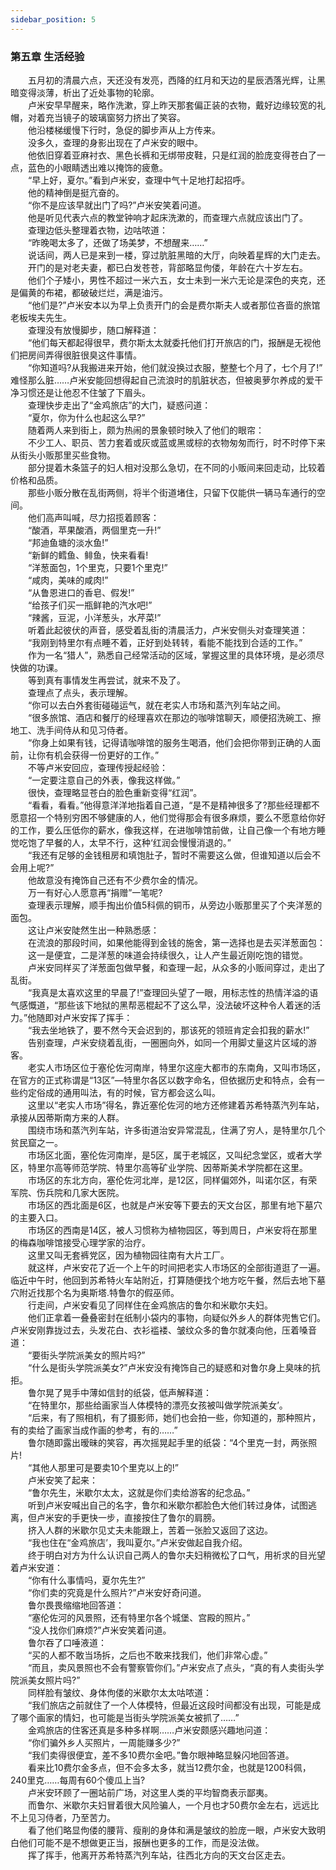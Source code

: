 ```yaml
---
sidebar_position: 5
---
```

### 第五章  生活经验  


　　五月初的清晨六点，天还没有发亮，西降的红月和天边的星辰洒落光辉，让黑暗变得淡薄，析出了近处事物的轮廓。  
　　卢米安早早醒来，略作洗漱，穿上昨天那套偏正装的衣物，戴好边缘较宽的礼帽，对着充当镜子的玻璃窗努力挤出了笑容。  
　　他沿楼梯缓慢下行时，急促的脚步声从上方传来。  
　　没多久，查理的身影出现在了卢米安的眼中。  
　　他依旧穿着亚麻衬衣、黑色长裤和无绑带皮鞋，只是红润的脸庞变得苍白了一点，蓝色的小眼睛透出难以掩饰的疲惫。  
　　“早上好，夏尔。”看到卢米安，查理中气十足地打起招呼。  
　　他的精神倒是挺亢奋的。  
　　“你不是应该早就出门了吗?”卢米安笑着问道。  
　　他是听见代表六点的教堂钟响才起床洗漱的，而查理六点就应该出门了。  
　　查理边低头整理着衣物，边咕哝道：  
　　“昨晚喝太多了，还做了场美梦，不想醒来……”  
　　说话间，两人已是来到一楼，穿过肮脏黑暗的大厅，向映着星辉的大门走去。  
　　开门的是对老夫妻，都已白发苍苍，背部略显佝偻，年龄在六十岁左右。  
　　他们个子矮小，男性不超过一米六五，女士未到一米六无论是深色的夹克，还是偏黄的布裙，都破破烂烂，满是油污。  
　　“他们是?”卢米安本以为早上负责开门的会是费尔斯夫人或者那位吝啬的旅馆老板埃夫先生。  
　　查理没有放慢脚步，随口解释道：  
　　“他们每天都起得很早，费尔斯太太就委托他们打开旅店的门，报酬是无视他们把房间弄得很脏很臭这件事情。  
　　“你知道吗?从我搬进来开始，他们就没换过衣服，整整七个月了，七个月了!” 难怪那么脏……卢米安能回想得起自己流浪时的肌脏状态，但被奥萝尔养成的爱干净习惯还是让他忍不住皱了下眉头。  
　　查理快步走出了“金鸡旅店”的大门，疑惑问道：  
　　“夏尔，你为什么也起这么早?”  
　　随着两人来到街上，颇为热闹的景象顿时映入了他们的眼帘：  
　　不少工人、职员、苦力套着或灰或蓝或黑或棕的衣物匆匆而行，时不时停下来从街头小贩那里买些食物。  
　　部分提着木条篮子的妇人相对没那么急切，在不同的小贩间来回走动，比较着价格和品质。  
　　那些小贩分散在乱街两侧，将半个街道堵住，只留下仅能供一辆马车通行的空间。  
　　他们高声叫喊，尽力招揽着顾客：  
　　“酸酒，苹果酸酒，两個里克一升!”  
　　“邦迪鱼塘的淡水鱼!”  
　　“新鲜的鳕鱼、鲱鱼，快来看看!  
　　“洋葱面包，1个里克，只要1个里克!”  
　　“咸肉，美味的咸肉!”  
　　“从鲁恩进口的香皂、假发!”  
　　“给孩子们买一瓶鲜艳的汽水吧!”  
　　“辣酱，豆泥，小洋葱头，水芹菜!”  
　　听着此起彼伏的声音，感受着乱街的清晨活力，卢米安侧头对查理笑道：  
　　“我刚到特里尔有点睡不着，正好到处转转，看能不能找到合适的工作。”  
　　作为一名“猎人”，熟悉自己经常活动的区域，掌握这里的具体环境，是必须尽快做的功课。  
　　等到真有事情发生再尝试，就来不及了。  
　　查理点了点头，表示理解。  
　　“你可以去白外套街碰碰运气，就在老实人市场和蒸汽列车站之间。  
　　“很多旅馆、酒店和餐厅的经理喜欢在那边的咖啡馆聊天，顺便招洗碗工、擦地工、洗手间侍从和见习侍者。  
　　“你身上如果有钱，记得请咖啡馆的服务生喝酒，他们会把你带到正确的人面前，让你有机会获得一份更好的工作。”  
　　不等卢米安回应，查理传授起经验：  
　　“一定要注意自己的外表，像我这样做。”  
　　很快，查理略显苍白的脸色重新变得“红润”。  
　　“看看，看看。”他得意洋洋地指着自己道，“是不是精神很多了?那些经理都不愿意招一个特别穷困不够健康的人，他们觉得那会有很多麻烦，要么不愿意给你好的工作，要么压低你的薪水，像我这样，在进咖啡馆前做，让自己像一个有地方睡觉吃饱了早餐的人，太早不行，这种‘红润会慢慢消退的。”  
　　“我还有足够的金钱租房和填饱肚子，暂时不需要这么做，但谁知道以后会不会用上呢?”  
　　他故意没有掩饰自己还有不少费尔金的情况。  
　　万一有好心人愿意再“捐赠”一笔呢?  
　　查理表示理解，顺手掏出价值5科佩的铜币，从旁边小贩那里买了个夹洋葱的面包。  
　　这让卢米安陡然生出一种熟悉感：  
　　在流浪的那段时间，如果他能得到金钱的施舍，第一选择也是去买洋葱面包：  
　　这一是便宜，二是洋葱的味道会持续很久，让人产生最近刚吃饱的错觉。  
　　卢米安同样买了洋葱面包做早餐，和查理一起，从众多的小贩间穿过，走出了乱街。  
　　“我真是太喜欢这里的早晨了!”查理回头望了一眼，用标志性的热情洋溢的语气感慨道，“那些该下地狱的黑帮恶棍起不了这么早，没法破坏这种令人着迷的活力。”他随即对卢米安挥了挥手：  
　　“我去坐地铁了，要不然今天会迟到的，那该死的领班肯定会扣我的薪水!”  
　　告别查理，卢米安绕着乱街，一圈圈向外，如同一个用脚丈量这片区域的游客。  
　　老实人市场区位于塞伦佐河南岸，特里尔这座大都市的东南角，又叫市场区，在官方的正式称谓是“13区”—特里尔各区以数字命名，但依据历史和特点，会有一些约定俗成的通用叫法，有的时候，官方都会这么叫。  
　　这里以“老实人市场”得名，靠近塞伦佐河的地方还修建着苏希特蒸汽列车站，承接从因蒂斯南方来的人群。  
　　围绕市场和蒸汽列车站，许多街道治安异常混乱，住满了穷人，是特里尔几个贫民窟之一。  
　　市场区北面，塞伦佐河南岸，是5区，属于老城区，又叫纪念堂区，或者大学区，特里尔高等师范学院、特里尔高等矿业学院、因蒂斯美术学院都在这里。  
　　市场区的东北方向，塞伦佐河北岸，是12区，同样偏郊外，叫诺尔区，有荣军院、伤兵院和几家大医院。  
　　市场区的西北面是6区，也就是卢米安等下要去的天文台区，那里有地下墓穴的主要入口。  
　　市场区的西南是14区，被人习惯称为植物园区，等到周日，卢米安将在那里的梅森咖啡馆接受心理学家的治疗。  
　　这里又叫无套裤党区，因为植物园往南有大片工厂。  
　　就这样，卢米安花了近一个上午的时间把老实人市场区的全部街道逛了一遍。 临近中午时，他回到苏希特火车站附近，打算随便找个地方吃午餐，然后去地下墓穴附近找那个名为奥斯塔.特鲁尔的假巫师。  
　　行走间，卢米安看见了同样住在金鸡旅店的鲁尔和米歇尔夫妇。  
　　他们正拿着一叠叠密封在纸制小袋内的事物，向疑似外乡人的群体兜售它们。 卢米安刚靠拢过去，头发花白、衣衫褴褛、皱纹众多的鲁尔就凑向他，压着嗓音道：  
　　“要街头学院派美女的照片吗?”  
　　“什么是街头学院派美女?”卢米安没有掩饰自己的疑惑和对鲁尔身上臭味的抗拒。  
　　鲁尔晃了晃手中薄如信封的纸袋，低声解释道：  
　　“在特里尔，那些给画家当人体模特的漂亮女孩被叫做学院派美女’。  
　　“后来，有了照相机，有了摄影师，她们也会拍一些，你知道的，那种照片，有的卖给了画家当成作画的参考，有的……”  
　　鲁尔随即露出暧昧的笑容，再次摇晃起手里的纸袋：“4个里克一封，两张照片!  
　　“其他人那里可是要卖10个里克以上的!”  
　　卢米安笑了起来：  
　　“鲁尔先生，米歇尔太太，这就是你们卖给游客的纪念品。”  
　　听到卢米安喊出自己的名字，鲁尔和米歇尔都脸色大他们转过身体，试图逃离，但卢米安的手更快一步，直接按住了鲁尔的肩膀。  
　　挤入人群的米歇尔见丈夫未能跟上，苦着一张脸又返回了这边。  
　　“我也住在“金鸡旅店’，我叫夏尔。”卢米安做起自我介绍。  
　　终于明白对方为什么认识自己两人的鲁尔夫妇稍微松了口气，用祈求的目光望着卢米安道：  
　　“你有什么事情吗，夏尔先生?”  
　　“你们卖的究竟是什么照片?”卢米安好奇问道。  
　　鲁尔畏畏缩缩地回答道：  
　　“塞伦佐河的风景照，还有特里尔各个城堡、宫殿的照片。”  
　　“没人找你们麻烦?”卢米安笑着问道。  
　　鲁尔吞了口唾液道：  
　　“买的人都不敢当场拆，之后也不敢来找我们，他们非常心虚。”  
　　“而且，卖风景照也不会有警察管你们。”卢米安点了点头，“真的有人卖街头学院派美女照片吗?”  
　　同样脸有皱纹、身体佝偻的米歇尔太太咕哝道：  
　　“我们旅店之前就住了一个人体模特，但最近这段时间都没有出现，可能是成了哪个画家的情妇，也可能是当街头学院派美女被抓了……”  
　　金鸡旅店的住客还真是多种多样啊……卢米安颇感兴趣地问道：  
　　“你们骗外乡人买照片，一周能赚多少?”  
　　“我们卖得很便宜，差不多10费尔金吧。”鲁尔眼神略显躲闪地回答道。  
　　看来比10费尔金多点，但不会多太多，就当12费尔金，也就是1200科佩，240里克……每周有60个傻瓜上当?  
　　卢米安环顾了一圈站前广场，对这里人类的平均智商表示鄙夷。  
　　而鲁尔、米歇尔夫妇冒着很大风险骗人，一个月也才50费尔金左右，远远比不上见习侍者，乃至苦力。  
　　看了他们略显佝偻的腰背、瘦削的身体和满是皱纹的脸庞一眼，卢米安大致明白他们可能不是不想做更正当，报酬也更多的工作，而是没法做。  
　　挥了挥手，他离开苏希特蒸汽列车站，往西北方向的天文台区走去。  
